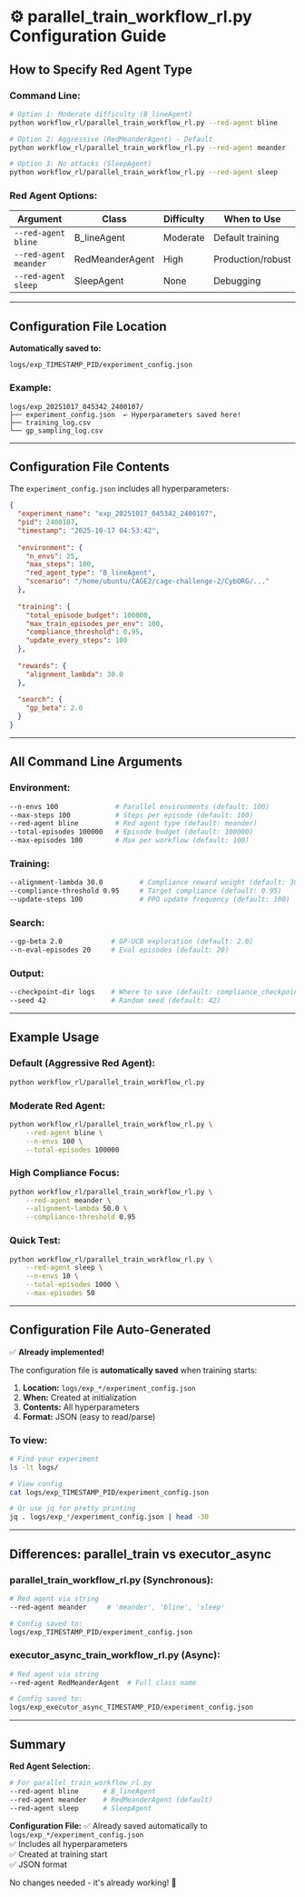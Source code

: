 # ⚙️ parallel_train_workflow_rl.py Configuration Guide

## How to Specify Red Agent Type

### **Command Line:**

```bash
# Option 1: Moderate difficulty (B_lineAgent)
python workflow_rl/parallel_train_workflow_rl.py --red-agent bline

# Option 2: Aggressive (RedMeanderAgent) - Default
python workflow_rl/parallel_train_workflow_rl.py --red-agent meander

# Option 3: No attacks (SleepAgent)
python workflow_rl/parallel_train_workflow_rl.py --red-agent sleep
```

### **Red Agent Options:**

| Argument | Class | Difficulty | When to Use |
|----------|-------|------------|-------------|
| `--red-agent bline` | B_lineAgent | Moderate | Default training |
| `--red-agent meander` | RedMeanderAgent | High | Production/robust |
| `--red-agent sleep` | SleepAgent | None | Debugging |

---

## Configuration File Location

**Automatically saved to:**
```
logs/exp_TIMESTAMP_PID/experiment_config.json
```

### **Example:**
```
logs/exp_20251017_045342_2400107/
├── experiment_config.json  ← Hyperparameters saved here!
├── training_log.csv
└── gp_sampling_log.csv
```

---

## Configuration File Contents

The `experiment_config.json` includes all hyperparameters:

```json
{
  "experiment_name": "exp_20251017_045342_2400107",
  "pid": 2400107,
  "timestamp": "2025-10-17 04:53:42",
  
  "environment": {
    "n_envs": 25,
    "max_steps": 100,
    "red_agent_type": "B_lineAgent",
    "scenario": "/home/ubuntu/CAGE2/cage-challenge-2/CybORG/..."
  },
  
  "training": {
    "total_episode_budget": 100000,
    "max_train_episodes_per_env": 100,
    "compliance_threshold": 0.95,
    "update_every_steps": 100
  },
  
  "rewards": {
    "alignment_lambda": 30.0
  },
  
  "search": {
    "gp_beta": 2.0
  }
}
```

---

## All Command Line Arguments

### **Environment:**
```bash
--n-envs 100              # Parallel environments (default: 100)
--max-steps 100           # Steps per episode (default: 100)
--red-agent bline         # Red agent type (default: meander)
--total-episodes 100000   # Episode budget (default: 100000)
--max-episodes 100        # Max per workflow (default: 100)
```

### **Training:**
```bash
--alignment-lambda 30.0         # Compliance reward weight (default: 30.0)
--compliance-threshold 0.95     # Target compliance (default: 0.95)
--update-steps 100              # PPO update frequency (default: 100)
```

### **Search:**
```bash
--gp-beta 2.0            # GP-UCB exploration (default: 2.0)
--n-eval-episodes 20     # Eval episodes (default: 20)
```

### **Output:**
```bash
--checkpoint-dir logs    # Where to save (default: compliance_checkpoints)
--seed 42                # Random seed (default: 42)
```

---

## Example Usage

### **Default (Aggressive Red Agent):**
```bash
python workflow_rl/parallel_train_workflow_rl.py
```

### **Moderate Red Agent:**
```bash
python workflow_rl/parallel_train_workflow_rl.py \
    --red-agent bline \
    --n-envs 100 \
    --total-episodes 100000
```

### **High Compliance Focus:**
```bash
python workflow_rl/parallel_train_workflow_rl.py \
    --red-agent meander \
    --alignment-lambda 50.0 \
    --compliance-threshold 0.95
```

### **Quick Test:**
```bash
python workflow_rl/parallel_train_workflow_rl.py \
    --red-agent sleep \
    --n-envs 10 \
    --total-episodes 1000 \
    --max-episodes 50
```

---

## Configuration File Auto-Generated

✅ **Already implemented!**

The configuration file is **automatically saved** when training starts:

1. **Location:** `logs/exp_*/experiment_config.json`
2. **When:** Created at initialization
3. **Contents:** All hyperparameters
4. **Format:** JSON (easy to read/parse)

### **To view:**
```bash
# Find your experiment
ls -lt logs/

# View config
cat logs/exp_TIMESTAMP_PID/experiment_config.json

# Or use jq for pretty printing
jq . logs/exp_*/experiment_config.json | head -30
```

---

## Differences: parallel_train vs executor_async

### **parallel_train_workflow_rl.py** (Synchronous):
```bash
# Red agent via string
--red-agent meander     # 'meander', 'bline', 'sleep'

# Config saved to:
logs/exp_TIMESTAMP_PID/experiment_config.json
```

### **executor_async_train_workflow_rl.py** (Async):
```bash
# Red agent via string
--red-agent RedMeanderAgent  # Full class name

# Config saved to:
logs/exp_executor_async_TIMESTAMP_PID/experiment_config.json
```

---

## Summary

**Red Agent Selection:**
```bash
# For parallel_train_workflow_rl.py
--red-agent bline      # B_lineAgent
--red-agent meander    # RedMeanderAgent (default)
--red-agent sleep      # SleepAgent
```

**Configuration File:**
✅ Already saved automatically to `logs/exp_*/experiment_config.json`  
✅ Includes all hyperparameters  
✅ Created at training start  
✅ JSON format  

No changes needed - it's already working! 🎉
